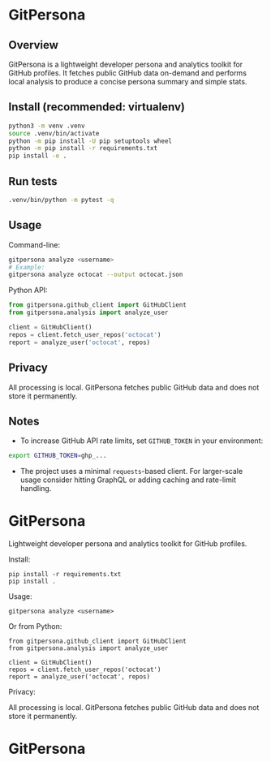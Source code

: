 # GitPersona

## Overview

GitPersona is a lightweight developer persona and analytics toolkit for GitHub profiles. It fetches public GitHub data on-demand and performs local analysis to produce a concise persona summary and simple stats.

## Install (recommended: virtualenv)

```bash
python3 -m venv .venv
source .venv/bin/activate
python -m pip install -U pip setuptools wheel
python -m pip install -r requirements.txt
pip install -e .
```

## Run tests

```bash
.venv/bin/python -m pytest -q
```

## Usage

Command-line:

```bash
gitpersona analyze <username>
# Example:
gitpersona analyze octocat --output octocat.json
```

Python API:

```python
from gitpersona.github_client import GitHubClient
from gitpersona.analysis import analyze_user

client = GitHubClient()
repos = client.fetch_user_repos('octocat')
report = analyze_user('octocat', repos)
```

## Privacy

All processing is local. GitPersona fetches public GitHub data and does not store it permanently.

## Notes

- To increase GitHub API rate limits, set `GITHUB_TOKEN` in your environment:

```bash
export GITHUB_TOKEN=ghp_...
```

- The project uses a minimal `requests`-based client. For larger-scale usage consider hitting GraphQL or adding caching and rate-limit handling.

# GitPersona

Lightweight developer persona and analytics toolkit for GitHub profiles.

Install:

    pip install -r requirements.txt
    pip install .

Usage:

    gitpersona analyze <username>

Or from Python:

    from gitpersona.github_client import GitHubClient
    from gitpersona.analysis import analyze_user

    client = GitHubClient()
    repos = client.fetch_user_repos('octocat')
    report = analyze_user('octocat', repos)

Privacy:

All processing is local. GitPersona fetches public GitHub data and does not store it permanently.

# GitPersona
